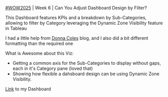 
[#WOW2025](https://workout-wednesday.com/2025w6tab/) | Week 6 | Can You Adjust Dashboard Design by Filter?

This Dashboard features KPIs and a breakdown by Sub-Categories, allowing to filter by Category leveraging the Dynamic Zone Visibility feature in Tableau

I had a little help from [Donna Coles](https://donnacoles.home.blog/2025/02/07/can-you-adjust-the-dashboard-design-by-filter/) blog, and I also did a bit different formatting than the required one

What is Awesome about this Viz:

* Getting a common axis for the Sub-Categories to display without gaps, each in it's Category pane (loved that)
* Showing how flexible a dahsboard design can be using Dynamic Zone Visibility.

[Link](https://public.tableau.com/app/profile/amira.salama/viz/WOW2025W6CanyouadjustDashboarddesignbyFilter/WOW2025W6) to my Dashboard
